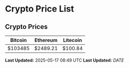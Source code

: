 # Crypto Price List

## Crypto Prices
| Bitcoin | Ethereum | Litecoin |
| ------- | -------- | -------- |
| $103485 | $2489.21 | $100.84 |
**Last Updated:** 2025-05-17 08:49 UTC
**Last Updated:** $DATE$
